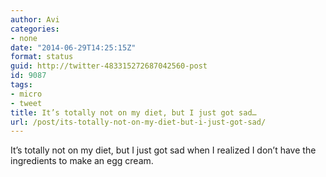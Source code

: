 ```yaml
---
author: Avi
categories:
- none
date: "2014-06-29T14:25:15Z"
format: status
guid: http://twitter-483315272687042560-post
id: 9087
tags:
- micro
- tweet
title: It’s totally not on my diet, but I just got sad…
url: /post/its-totally-not-on-my-diet-but-i-just-got-sad/
---
```

It’s totally not on my diet, but I just got sad when I realized I don’t have the ingredients to make an egg cream.